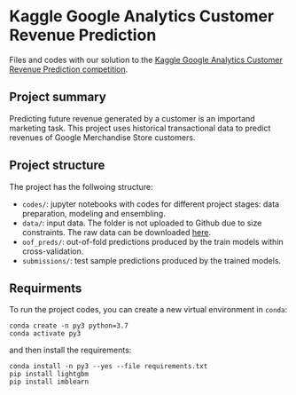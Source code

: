 # Kaggle Google Analytics Customer Revenue Prediction

Files and codes with our solution to the [Kaggle Google Analytics Customer Revenue Prediction competition](https://www.kaggle.com/c/ga-customer-revenue-prediction).


## Project summary

Predicting future revenue generated by a customer is an importand marketing task. This project uses historical transactional data to predict revenues of Google Merchandise Store customers. 


## Project structure

The project has the follwoing structure:
- `codes/`: jupyter notebooks with codes for different project stages: data preparation, modeling and ensembling.
- `data/`: input data. The folder is not uploaded to Github due to size constraints. The raw data can be downloaded [here](https://www.kaggle.com/c/home-credit-default-risk).
- `oof_preds/`: out-of-fold predictions produced by the train models within cross-validation.
- `submissions/`: test sample predictions produced by the trained models.


## Requirments

To run the project codes, you can create a new virtual environment in `conda`:

```
conda create -n py3 python=3.7
conda activate py3
```

and then install the requirements:

```
conda install -n py3 --yes --file requirements.txt
pip install lightgbm
pip install imblearn
```